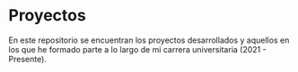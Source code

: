# Proyectos
En este repositorio se encuentran los proyectos desarrollados y aquellos en los que he formado parte a lo largo de mi carrera universitaria (2021 - Presente).
